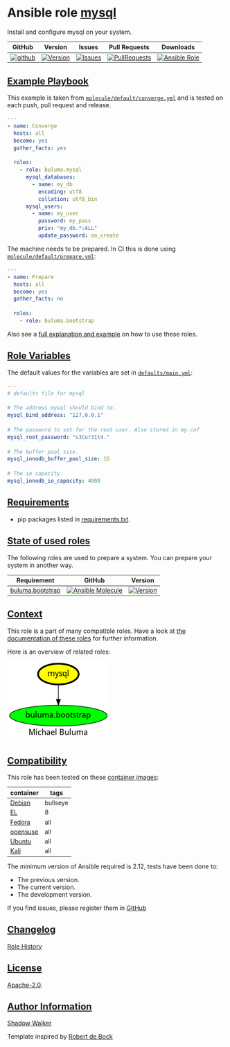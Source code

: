 # Ansible role [mysql](https://galaxy.ansible.com/ui/standalone/roles/buluma/mysql/documentation)

Install and configure mysql on your system.

|GitHub|Version|Issues|Pull Requests|Downloads|
|------|-------|------|-------------|---------|
|[![github](https://github.com/buluma/ansible-role-mysql/actions/workflows/molecule.yml/badge.svg)](https://github.com/buluma/ansible-role-mysql/actions/workflows/molecule.yml)|[![Version](https://img.shields.io/github/release/buluma/ansible-role-mysql.svg)](https://github.com/buluma/ansible-role-mysql/releases/)|[![Issues](https://img.shields.io/github/issues/buluma/ansible-role-mysql.svg)](https://github.com/buluma/ansible-role-mysql/issues/)|[![PullRequests](https://img.shields.io/github/issues-pr-closed-raw/buluma/ansible-role-mysql.svg)](https://github.com/buluma/ansible-role-mysql/pulls/)|[![Ansible Role](https://img.shields.io/ansible/role/d/buluma/mysql)](https://galaxy.ansible.com/ui/standalone/roles/buluma/mysql/documentation)|

## [Example Playbook](#example-playbook)

This example is taken from [`molecule/default/converge.yml`](https://github.com/buluma/ansible-role-mysql/blob/master/molecule/default/converge.yml) and is tested on each push, pull request and release.

```yaml
---
- name: Converge
  hosts: all
  become: yes
  gather_facts: yes

  roles:
    - role: buluma.mysql
      mysql_databases:
        - name: my_db
          encoding: utf8
          collation: utf8_bin
      mysql_users:
        - name: my_user
          password: my_pass
          priv: "my_db.*:ALL"
          update_password: on_create
```

The machine needs to be prepared. In CI this is done using [`molecule/default/prepare.yml`](https://github.com/buluma/ansible-role-mysql/blob/master/molecule/default/prepare.yml):

```yaml
---
- name: Prepare
  hosts: all
  become: yes
  gather_facts: no

  roles:
    - role: buluma.bootstrap
```

Also see a [full explanation and example](https://buluma.github.io/how-to-use-these-roles.html) on how to use these roles.

## [Role Variables](#role-variables)

The default values for the variables are set in [`defaults/main.yml`](https://github.com/buluma/ansible-role-mysql/blob/master/defaults/main.yml):

```yaml
---
# defaults file for mysql

# The address mysql should bind to.
mysql_bind_address: "127.0.0.1"

# The password to set for the root user. Also stored in my.cnf
mysql_root_password: "s3Cur31t4."

# The buffer pool size.
mysql_innodb_buffer_pool_size: 1G

# The io capacity.
mysql_innodb_io_capacity: 4000
```

## [Requirements](#requirements)

- pip packages listed in [requirements.txt](https://github.com/buluma/ansible-role-mysql/blob/master/requirements.txt).

## [State of used roles](#state-of-used-roles)

The following roles are used to prepare a system. You can prepare your system in another way.

| Requirement | GitHub | Version |
|-------------|--------|--------|
|[buluma.bootstrap](https://galaxy.ansible.com/buluma/bootstrap)|[![Ansible Molecule](https://github.com/buluma/ansible-role-bootstrap/actions/workflows/molecule.yml/badge.svg)](https://github.com/buluma/ansible-role-bootstrap/actions/workflows/molecule.yml)|[![Version](https://img.shields.io/github/release/buluma/ansible-role-bootstrap.svg)](https://github.com/shadowwalker/ansible-role-bootstrap)|

## [Context](#context)

This role is a part of many compatible roles. Have a look at [the documentation of these roles](https://buluma.github.io/) for further information.

Here is an overview of related roles:

![dependencies](https://raw.githubusercontent.com/buluma/ansible-role-mysql/png/requirements.png "Dependencies")

## [Compatibility](#compatibility)

This role has been tested on these [container images](https://hub.docker.com/u/buluma):

|container|tags|
|---------|----|
|[Debian](https://hub.docker.com/repository/docker/buluma/debian/general)|bullseye|
|[EL](https://hub.docker.com/repository/docker/buluma/enterpriselinux/general)|8|
|[Fedora](https://hub.docker.com/repository/docker/buluma/fedora/general)|all|
|[opensuse](https://hub.docker.com/repository/docker/buluma/opensuse/general)|all|
|[Ubuntu](https://hub.docker.com/repository/docker/buluma/ubuntu/general)|all|
|[Kali](https://hub.docker.com/repository/docker/buluma/kali/general)|all|

The minimum version of Ansible required is 2.12, tests have been done to:

- The previous version.
- The current version.
- The development version.

If you find issues, please register them in [GitHub](https://github.com/buluma/ansible-role-mysql/issues)

## [Changelog](#changelog)

[Role History](https://github.com/buluma/ansible-role-mysql/blob/master/CHANGELOG.md)

## [License](#license)

[Apache-2.0](https://github.com/buluma/ansible-role-mysql/blob/master/LICENSE).

## [Author Information](#author-information)

[Shadow Walker](https://buluma.github.io/)


Template inspired by [Robert de Bock](https://github.com/robertdebock)
